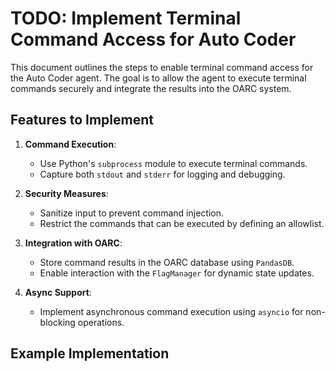 # TODO: Implement Terminal Command Access for Auto Coder

This document outlines the steps to enable terminal command access for the Auto Coder agent. The goal is to allow the agent to execute terminal commands securely and integrate the results into the OARC system.

## Features to Implement
1. **Command Execution**:
    - Use Python's `subprocess` module to execute terminal commands.
    - Capture both `stdout` and `stderr` for logging and debugging.

2. **Security Measures**:
    - Sanitize input to prevent command injection.
    - Restrict the commands that can be executed by defining an allowlist.

3. **Integration with OARC**:
    - Store command results in the OARC database using `PandasDB`.
    - Enable interaction with the `FlagManager` for dynamic state updates.

4. **Async Support**:
    - Implement asynchronous command execution using `asyncio` for non-blocking operations.

## Example Implementation
